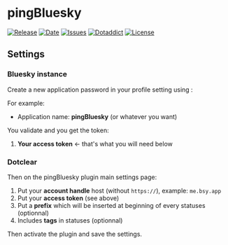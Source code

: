 # pingBluesky

[![Release](https://img.shields.io/github/v/release/franck-paul/pingBluesky)](https://github.com/franck-paul/pingBluesky/releases)
[![Date](https://img.shields.io/github/release-date/franck-paul/pingBluesky)](https://github.com/franck-paul/pingBluesky/releases)
[![Issues](https://img.shields.io/github/issues/franck-paul/pingBluesky)](https://github.com/franck-paul/pingBluesky/issues)
[![Dotaddict](https://img.shields.io/badge/dotaddict-official-green.svg)](https://plugins.dotaddict.org/dc2/details/pingBluesky)
[![License](https://img.shields.io/github/license/franck-paul/pingBluesky)](https://github.com/franck-paul/pingBluesky/blob/master/LICENSE)

## Settings

### Bluesky instance

Create a new application password in your profile setting using :

For example:

* Application name: **pingBluesky** (or whatever you want)

You validate and you get the token:

1. **Your access token** ← that's what you will need below

### Dotclear

Then on the pingBluesky plugin main settings page:

1. Put your **account handle** host (without `https://`), example: `me.bsy.app`
1. Put your **access token** (see above)
1. Put a **prefix** which will be inserted at beginning of every statuses (optionnal)
1. Includes **tags** in statuses (optionnal)

Then activate the plugin and save the settings.
